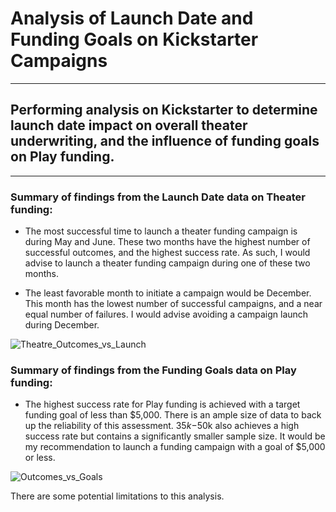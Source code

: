 # Analysis of Launch Date and Funding Goals on Kickstarter Campaigns
---
## Performing analysis on Kickstarter to determine launch date impact on overall theater underwriting, and the influence of funding goals on Play funding.
---
### Summary of findings from the Launch Date data on Theater funding:

* The most successful time to launch a theater funding campaign is during May and June.  These
  two months have the highest number of successful outcomes, and the highest success rate.  As such, I would
  advise to launch a theater funding campaign during one of these two months.  

* The least favorable month to initiate a campaign would be December.  This month has the lowest number
  of successful campaigns, and a near equal number of failures.  I would advise avoiding a campaign launch
  during December.
 

![Theatre_Outcomes_vs_Launch](https://user-images.githubusercontent.com/71041680/107595064-a41b5380-6be1-11eb-9389-b920079df519.png)


### Summary of findings from the Funding Goals data on Play funding:

* The highest success rate for Play funding is achieved with a target funding goal of less than $5,000.  There is an ample size of data to back up the 
  reliability of this assessment.  $35k-$50k also achieves a high success rate but contains a significantly smaller sample size.  It would be my 
  recommendation to launch a funding campaign with a goal of $5,000 or less.  

 
![Outcomes_vs_Goals](https://user-images.githubusercontent.com/71041680/107595106-bd240480-6be1-11eb-8f6d-be01df5f31f3.png)



There are some potential limitations to this analysis.  



